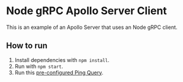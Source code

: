 # Node gRPC Apollo Server Client

This is an example of an Apollo Server that uses an Node gRPC client.

## How to run
1. Install dependencies with `npm install`.
2. Run with `npm start`.
3. Run this [pre-configured Ping Query](https://studio.apollographql.com/sandbox/explorer?endpoint=http%3A%2F%2Flocalhost%3A4002%2F&explorerURLState=N4IgJg9gxgrgtgUwHYBcQC4QEcYIE4CeABAKIAeAhnAA4A2CAiroQBQAkiAzpxQOYLoiAZRR4Alkl4BCAJRFgAHSREi1CbxZce-QRwTc%2BCGUoC%2BSkABoQANwriKAI3qcMIRcqIKQWw18FeABQhJL1MQEyA).
